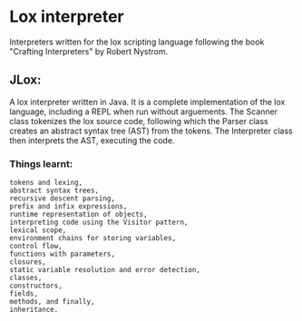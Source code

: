 # Lox interpreter

Interpreters written for the lox scripting language following the book "Crafting Interpreters" by Robert Nystrom.

## JLox:

A lox interpreter written in Java. It is a complete implementation of the lox language, including a REPL when run without arguements.
The Scanner class tokenizes the lox source code, following which the Parser class creates an abstract syntax tree (AST) from the tokens. The Interpreter class then interprets the AST, executing the code.

### Things learnt:

    tokens and lexing,
    abstract syntax trees,
    recursive descent parsing,
    prefix and infix expressions,
    runtime representation of objects,
    interpreting code using the Visitor pattern,
    lexical scope,
    environment chains for storing variables,
    control flow,
    functions with parameters,
    closures,
    static variable resolution and error detection,
    classes,
    constructors,
    fields,
    methods, and finally,
    inheritance.



